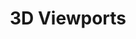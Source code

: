 ﻿---
title: 3D Viewports
type: docs
weight: 90
url: /ru/python-net/3d-viewports/
description: Статьи о 3D в Aspose.3D для 0761234881.
---
